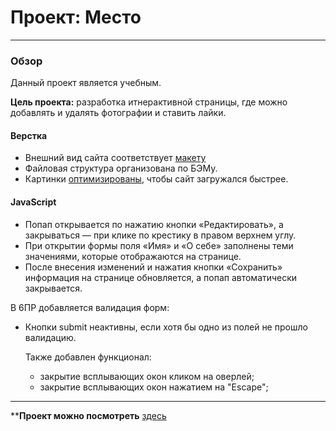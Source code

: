 # Проект: Место
_________
### Обзор

Данный проект является учебным.

**Цель проекта:** разработка итнерактивной страницы, где можно добавлять и удалять фотографии и ставить лайки.

#### Верстка
* Внешний вид сайта соответствует [макету](https://www.figma.com/file/2cn9N9jSkmxD84oJik7xL7/JavaScript.-Sprint-4?node-id=0%3A1)
* Файловая структура организована по БЭМу.
* Картинки [оптимизированы](https://tinypng.com/), чтобы сайт загружался быстрее.


#### JavaScript
* Попап открывается по нажатию кнопки «Редактировать», а закрываться — при клике по крестику в правом верхнем углу.
* При открытии формы поля «Имя» и «О себе» заполнены теми значениями, которые отображаются на странице.
* После внесения изменений и нажатия кнопки «Сохранить» информация на странице обновляется, а попап автоматически закрывается.

В 6ПР добавляется валидация форм:
* Кнопки submit неактивны, если хотя бы одно из полей не прошло валидацию.

  Также добавлен функционал:
  * закрытие всплывающих окон кликом на оверлей;
  * закрытие всплывающих окон нажатием на "Escape";


________

****Проект можно посмотреть** [здесь]( https://lady-de-bug.github.io/mesto/)
